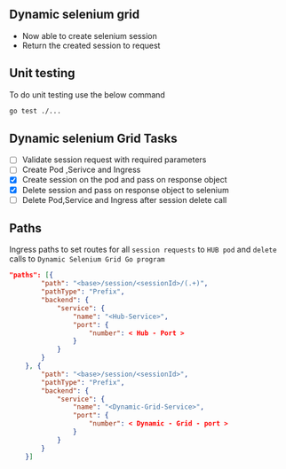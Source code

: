 ## Dynamic selenium grid
- Now able to create selenium session
- Return the created session to request

## Unit testing

To do unit testing use the below command
```bash
go test ./...
```

## Dynamic selenium Grid Tasks
- [ ] Validate session request with required parameters
- [ ] Create Pod ,Serivce and Ingress
- [x] Create session  on the pod and pass on response object
- [x] Delete session and pass on response object to selenium 
- [ ] Delete Pod,Service and Ingress after session delete call

## Paths
Ingress paths to set routes for all `session requests` to `HUB pod` and `delete` calls to `Dynamic Selenium Grid Go program`
```json
"paths": [{
		"path": "<base>/session/<sessionId>/(.+)",
		"pathType": "Prefix",
		"backend": {
			"service": {
				"name": "<Hub-Service>",
				"port": {
					"number": < Hub - Port >
				}
			}
		}
	}, {
		"path": "<base>/session/<sessionId>",
		"pathType": "Prefix",
		"backend": {
			"service": {
				"name": "<Dynamic-Grid-Service>",
				"port": {
					"number": < Dynamic - Grid - port >
				}
			}
		}
	}]
```

